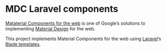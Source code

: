 # MDC Laravel components

[Mataterial Components for the web](https://github.com/material-components/material-components-web) is one of Google’s solutions to implementing [Material Design](https://www.material.io/) for the web.

This project implements Material Components for the web using [Laravel](https://laravel.com)’s [Blade templates](https://laravel.com/docs/7.x/blade).

